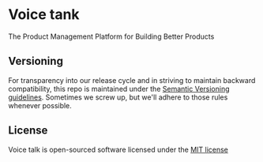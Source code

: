 # Voice tank

The Product Management Platform for Building Better Products

## Versioning
For transparency into our release cycle and in striving to maintain backward compatibility,
this repo is maintained under the [Semantic Versioning guidelines](http://semver.org/).
Sometimes we screw up, but we'll adhere to those rules whenever possible.

## License

Voice talk is open-sourced software licensed under the [MIT license](http://opensource.org/licenses/MIT)
